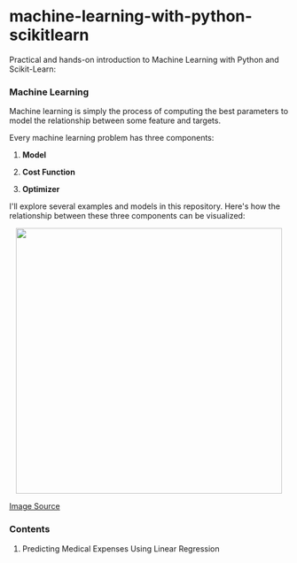 # machine-learning-with-python-scikitlearn
Practical and hands-on introduction to Machine Learning with Python and Scikit-Learn:

### Machine Learning

Machine learning is simply the process of computing the best parameters to model the relationship between some feature and targets. 

Every machine learning problem has three components:

1. **Model**

2. **Cost Function**

3. **Optimizer**

I'll explore several examples and models in this repository. Here's how the relationship between these three components can be visualized:

<div align="center">
  <img src="https://i.imgur.com/oiGQFJ9.png" width="480">
</div>

[Image Source](https://jovian.com/aakashns/python-sklearn-linear-regression)


### Contents
1. Predicting Medical Expenses Using Linear Regression
